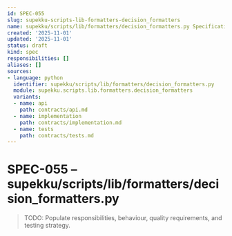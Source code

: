 ```yaml
---
id: SPEC-055
slug: supekku-scripts-lib-formatters-decision_formatters
name: supekku/scripts/lib/formatters/decision_formatters.py Specification
created: '2025-11-01'
updated: '2025-11-01'
status: draft
kind: spec
responsibilities: []
aliases: []
sources:
- language: python
  identifier: supekku/scripts/lib/formatters/decision_formatters.py
  module: supekku.scripts.lib.formatters.decision_formatters
  variants:
  - name: api
    path: contracts/api.md
  - name: implementation
    path: contracts/implementation.md
  - name: tests
    path: contracts/tests.md
---
```


# SPEC-055 – supekku/scripts/lib/formatters/decision_formatters.py

> TODO: Populate responsibilities, behaviour, quality requirements, and testing strategy.
